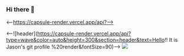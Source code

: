 ### Hi there 👋

<!--
**JaewooJason/JaewooJason** is a ✨ _special_ ✨ repository because its `README.md` (this file) appears on your GitHub profile.

Here are some ideas to get you started:

- 🔭 I’m currently working on ...
- 🌱 I’m currently learning ...
- 👯 I’m looking to collaborate on ...
- 🤔 I’m looking for help with ...
- 💬 Ask me about ...
- 📫 How to reach me: ...
- 😄 Pronouns: ...
- ⚡ Fun fact: ...
-->
<--https://capsule-render.vercel.app/api?-->

<--![header](https://capsule-render.vercel.app/api?type=wave&color=auto&height=300&section=header&text=Hello!! It is Jason's git profile %20render&fontSize=90)-->
<img src="https://capsule-render.vercel.app/api?type=wave&color=auto&height=300&section=header&text=Hello!! It is Jason's git profile %20render&fontSize=90" />

